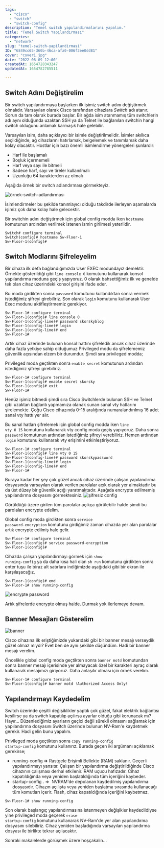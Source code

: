```yaml
---
tags:
  - "cisco"
  - "switch"
  - "switch-config"
description: "Temel switch yapılandırmalarını yapalım."
title: "Temel Switch Yapılandırması"
categories:
  - "network"
slug: "temel-switch-yapilandirmasi"
ID: "6849cc65-360b-46ca-afa0-006f3ee0dd81"
cover: "cover1.jpg"
date: "2022-06-09 12:00"
createdAt: 1654728343247
updatedAt: 1654782785511

---
```

## Switch Adını Değiştirelim

Bir switch yapılandırmaya başlarken ilk işimiz switch adını değiştirmek olmalıdır. Varsayılan olarak Cisco tarafından cihazlara <em>Switch</em> adı atanır. Sorun da tam olarak burada başlar. Bir ağda isim atanmamış tüm switchlerin adı aynı olduğunda uzaktan SSH ya da Telnet ile bağlanılan switchin hangi switch olduğunu anlamak karmaşık hale gelebilir.

Varsayılan isim, daha açıklayıcı bir isimle değiştirilmelidir. İsimler akıllıca seçildiğinde, ağ cihazlarını hatırlamak, belgelemek ve tanımlamak daha kolay olacaktır. Hostlar için bazı önemli isimlendirme yönergeleri şunlardır:

- Harf ile başlamalı
- Boşluk içermemeli
- Harf veya sayı ile bitmeli
- Sadece harf, sayı ve tireler kullanılmalı
- Uzunluğu 64 karakterden az olmalı

Aşağıda örnek bir switch adlandırması görmekteyiz. 

![örnek-switch-adlandırması](https://s3.us-west-2.amazonaws.com/secure.notion-static.com/8bca2c1e-e069-4769-8f4c-9c513df32825/Untitled.png?X-Amz-Algorithm=AWS4-HMAC-SHA256&X-Amz-Content-Sha256=UNSIGNED-PAYLOAD&X-Amz-Credential=AKIAT73L2G45EIPT3X45%2F20220608%2Fus-west-2%2Fs3%2Faws4_request&X-Amz-Date=20220608T211755Z&X-Amz-Expires=86400&X-Amz-Signature=ae65ec7eb13e839b68921c2d02bc01810d9085d3deb45d78d8e8a93ad17e65ce&X-Amz-SignedHeaders=host&response-content-disposition=filename%20%3D%22Untitled.png%22&x-id=GetObject)

İsimlendirmeler bu şekilde tanımlayıcı olduğu takdirde ilerleyen aşamalarda işimiz çok daha kolay hale gelecektir.

Bir switchin adını değiştirmek için global config modda iken <code>hostname</code> komutunun ardından verilmek istenen ismin girilmesi yeterlidir.

```
Switch# configure terminal
Switch(config)# hostname Sw-Floor-1
Sw-Floor-1(config)#
```

## Switch Modlarını Şifreleyelim
Bir cihaza ilk defa bağlandığımızda User EXEC modundayız demektir. Örnekte gösterildiği gibi <code>line console 0</code> komutunu kullanarak konsol yapılandırma moduna geçiş yapıyoruz. 0 olarak bahsettiğimiz ilk ve genelde tek olan cihaz üzerindeki konsol girişini ifade eder. 

Bu moda girdikten sonra <code>password</code> komutunu kullandıktan sonra vermek istediğimiz şifreyi girebiliriz. Son olarak <code>login</code> komutunu kullanarak User Exec modunu aktifleştirmemiz gerekiyor.

```
Sw-Floor-1# configure terminal
Sw-Floor-1(config)# line console 0
Sw-Floor-1(config-line)# password skorskyblog
Sw-Floor-1(config-line)# login
Sw-Floor-1(config-line)# end
Sw-Floor-1#
```

Artık cihaz üzerinde bulunan konsol hattını şifreledik ancak cihaz üzerinde daha fazla yetkiye sahip olduğumuz Privileged modu da şifrelememiz güvenlik açısından elzem bir durumdur. Şimdi sıra privileged modda;

Privileged moda geçtikten sonra <code>enable secret</code> komutunun ardından istediğimiz şifreyi girebiliriz. 
```
Sw-Floor-1# configure terminal
Sw-Floor-1(config)# enable secret skorsky
Sw-Floor-1(config)# exit
Sw-Floor-1#
```

Henüz işimiz bitmedi şimdi sıra Cisco Switchlerde bulunan SSH ve Telnet gibi uzaktan bağlantı yapmamıza olanak sunan sanal vty hatlarını şirelemekte. Çoğu Cisco cihazında 0-15 aralığında numaralandırılmış 16 adet sanal vty hattı yer alır.

Bu sanal hatları şifrelemek için global config modda iken <code>line vty 0 15</code> komutunu kullanarak vty config moda geçiş yapıyoruz. Daha sonra <code>password</code> komutunun ardından istediğimiz şifreyi verebiliriz. Hemen ardından <code>login</code>
komutunu kullanarak vty erişimini etkinleştiriyoruz.

```
Sw-Floor-1# configure terminal
Sw-Floor-1(config)# line vty 0 15
Sw-Floor-1(config-line)# password skorskypassword
Sw-Floor-1(config-line)# login 
Sw-Floor-1(config-line)# end
Sw-Floor-1#
```

Buraya kadar her şey çok güzel ancak cihaz üzerinde çalışan yapılandırma dosyasında varsayılan olarak verilen parolalar açık olarak yer almaktadır bu da üst düzey bir güvenlik açığı yaratmaktadır. Aşağıda encrypte edilmemiş yapılandırma dosyasını görmektesiniz. 
![şifresiz config](https://s3.us-west-2.amazonaws.com/secure.notion-static.com/5cb85708-594f-480e-b6f8-7c4854476218/capture_20220609011538057.bmp?X-Amz-Algorithm=AWS4-HMAC-SHA256&X-Amz-Content-Sha256=UNSIGNED-PAYLOAD&X-Amz-Credential=AKIAT73L2G45EIPT3X45%2F20220608%2Fus-west-2%2Fs3%2Faws4_request&X-Amz-Date=20220608T221616Z&X-Amz-Expires=86400&X-Amz-Signature=8cea65ba62d4a9a22415a954effbae7b13885ee52be28b118259b3874c9c0c8f&X-Amz-SignedHeaders=host&response-content-disposition=filename%20%3D%22capture_20220609011538057.bmp%22&x-id=GetObject)

Görüldüğü üzere girilen tüm parolalar açıkça görülebilir halde şimdi bu parolaları encrypte edelim.

Global config moda girdikten sonra <code>service password-encryption</code> komutunu girdiğimiz zaman cihazda yer alan parolalar artık encrypte edilmiş hale gelir.

```
Sw-Floor-1# configure terminal
Sw-Floor-1(config)# service password-encryption
Sw-Floor-1(config)#
```

Cihazda çalışan yapılandırmayı görmek için <code>show running-config</code> ya da daha kısa hali olan <code>sh run</code> komutunu girdikten sonra enter tuşu ile biraz alt satırlara indiğimizde aşağıdaki gibi bir ekran ile karşılaşacağız. 
```
Sw-Floor-1(config)# end
Sw-Floor-1# show running-config
```
![encrypte password](https://s3.us-west-2.amazonaws.com/secure.notion-static.com/d530255c-10cd-49e6-9371-1612dce60dd0/capture_20220609012157159.bmp?X-Amz-Algorithm=AWS4-HMAC-SHA256&X-Amz-Content-Sha256=UNSIGNED-PAYLOAD&X-Amz-Credential=AKIAT73L2G45EIPT3X45%2F20220608%2Fus-west-2%2Fs3%2Faws4_request&X-Amz-Date=20220608T222232Z&X-Amz-Expires=86400&X-Amz-Signature=fae55173382260d8be969f313c2d0413e9c7f0d13b040feea6ed73d9450815f7&X-Amz-SignedHeaders=host&response-content-disposition=filename%20%3D%22capture_20220609012157159.bmp%22&x-id=GetObject)

Artık şifrelerde encrypte olmuş halde. Durmak yok ilerlemeye devam. 

## Banner Mesajları Gösterelim
![banner](https://s3.us-west-2.amazonaws.com/secure.notion-static.com/2cc48ce8-6fed-4517-867b-d905c7a9af8a/capture_20220609013000109.bmp?X-Amz-Algorithm=AWS4-HMAC-SHA256&X-Amz-Content-Sha256=UNSIGNED-PAYLOAD&X-Amz-Credential=AKIAT73L2G45EIPT3X45%2F20220608%2Fus-west-2%2Fs3%2Faws4_request&X-Amz-Date=20220608T223112Z&X-Amz-Expires=86400&X-Amz-Signature=93f04bea494ea860d2ca6e0042d63b4126b95b5f487baa9be09a60d091187ea5&X-Amz-SignedHeaders=host&response-content-disposition=filename%20%3D%22capture_20220609013000109.bmp%22&x-id=GetObject)

Cisco cihazına ilk eriştiğimizde yukarıdaki gibi bir banner mesajı verseydik güzel olmaz mıydı? Evet ben de aynı şekilde düşündüm. Hadi bir banner mesajı verelim.

Öncelikle global config moda geçtikten sonra <code>banner motd</code> komutundan sonra banner mesajı içerisinde yer almayacak özel bir karakteri ayraç olarak kullanarak mesajımızı giriyoruz. Daha anlaşılır olması için örnek verelim.
```
Sw-Floor-1# configure terminal
Sw-Floor-1(config)# banner motd !Authorized Access Only!
```

## Yapılandırmayı Kaydedelim
Switch üzerinde çeşitli değişiklikler yaptık çok güzel, fakat elektrik bağlantısı kesilirse ya da switch kapatılıp açılırsa ayarlar olduğu gibi korunacak mı? Hayır... Düzenlediğimiz ayarların geçici değil sürekli olmasını sağlamak için yapılandırma dosyasını Switch üzerinde bulunun NV-Ram'e kaydetmek gerekir. Hadi gelin bunu yapalım. 

Privileged moda geçtikten sonra <code>copy running-config startup-config</code> komutunu kullanırız. Burada geçen iki argümanı açıklamak gerekirse;

- running-config ⇒ Rastgele Erişimli Bellekte (RAM) saklanır. Geçerli yapılandırmayı yansıtır. Çalışan bir yapılandırma değiştirildiğinde Cisco cihazının çalışması derhal etkilenir. RAM uçucu hafızadır. Cihaz kapatıldığında veya yeniden başlatıldığında tüm içeriğini kaybeder. 
- startup-config . ⇒  NVRAM'de depolanan kaydedilmiş yapılandırma dosyasıdır. Cihazın açılışta veya yeniden başlatma sırasında kullanacağı tüm komutları içerir. Flash, cihaz kapatıldığında içeriğini kaybetmez.

```
Sw-Floor-1# show running-config
```
Son olarak başlangıç yapılandırmasına istenmeyen değişikler kaydedildiyse yine privileged moda geçerek <code>erase startup-config</code> komutunu kullanarak NV-Ram'de yer alan yapılandırma dosyasını silebiliriz. Cihaz yeniden başladığında varsayılan yapılandırma dosyası ile birlikte tekrar açılacaktır. 

Sonraki makalelerde görüşmek üzere hoşçakalın...
